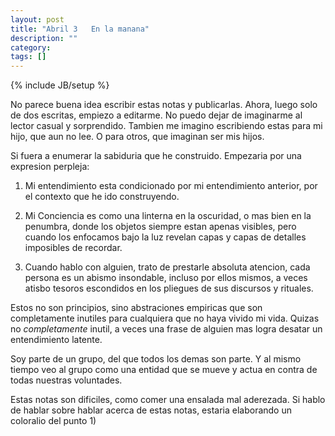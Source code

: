 ```yaml
---
layout: post
title: "Abril 3   En la manana"
description: ""
category: 
tags: []
---
```

{% include JB/setup %}

No parece buena idea escribir estas notas y publicarlas. Ahora, luego solo de dos escritas, empiezo a editarme. No puedo dejar de imaginarme al lector casual y sorprendido.
Tambien me imagino escribiendo estas para mi hijo, que aun no lee. O para otros, que imaginan ser mis hijos.

Si fuera a enumerar la sabiduria que he construido. Empezaria por una expresion perpleja:

1) Mi entendimiento esta condicionado por mi entendimiento anterior, por el contexto que he ido construyendo.

2) Mi Conciencia es como una linterna en la oscuridad, o mas bien en la penumbra, donde los objetos siempre estan apenas visibles, pero cuando los enfocamos bajo la luz revelan capas y capas de detalles imposibles de recordar.

3) Cuando hablo con alguien, trato de prestarle absoluta atencion, cada persona es un abismo insondable, incluso por ellos mismos, a veces atisbo tesoros escondidos en los pliegues de sus discursos y rituales.

Estos no son principios, sino abstraciones empiricas que son completamente inutiles para cualquiera que no haya vivido mi vida. Quizas no _completamente_ inutil, a veces una frase de alguien mas logra desatar un entendimiento latente.

Soy parte de un grupo, del que todos los demas son parte. Y al mismo tiempo veo al grupo como una entidad que se mueve y actua en contra de todas nuestras voluntades.

Estas notas son dificiles, como comer una ensalada mal aderezada. Si hablo de hablar sobre hablar acerca de estas notas, estaria elaborando un coloralio del punto 1)

